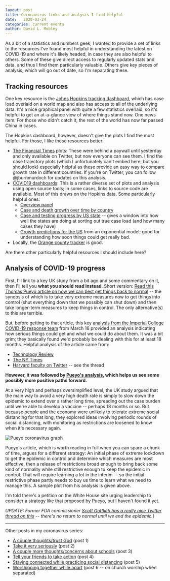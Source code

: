 ```yaml
---
layout: post
title: Coronavirus links and analysis I find helpful
date:   2020-03-24
categories: current events
author: David L. Mobley
---
```


As a bit of a statistics and numbers geek, I wanted to provide a set of links to the resources I've found most helpful in understanding the latest on COVID-19 and where it's likely headed, in case they are also helpful to others. Some of these give direct access to regularly updated stats and data, and thus I find them particularly valuable. Others give key pieces of analysis, which will go out of date, so I'm separating these.

## Tracking resources

One key resource is the [Johns Hopkins tracking dashboard](https://coronavirus.jhu.edu/map.html), which has case load overlaid on a world map and also has access to all of the underlying data. It's a nice graphical panel with quite a few statistics overlaid, so it's helpful to get an at-a-glance view of where things stand now. One news item: For those who didn't catch it, the rest of the world has now far passed China in cases.

The Hopkins dashboard, however, doesn't give the plots I find the most helpful. For those, I like these resources better:
- [The Financial Times](https://www.ft.com/coronavirus-latest) plots: These were behind a paywall until yesterday and only available on Twitter, but now everyone can see them. I find the case trajectory plots (which I unfortunately can't embed here, but you should look) especially helpful as these provide an easy way to compare growth rate in different countries. If you're on Twitter, you can follow @jburnmurdoch for updates on this analysis.
- [COVID19 dashboards](https://covid19dashboards.com/): This is a rather diverse set of plots and analysis using open source tools; in some cases, links to source code are available. Most of this draws on the Hopkins data. Some particularly helpful ones:
    - [Overview panel](https://covid19dashboards.com/covid-overview/)
    - [Case and death growth over time by country](https://covid19dashboards.com/covid-compare-permillion/)
    - [Case and testing progress by US state](https://covid19dashboards.com/covid-19-us-case-estimation/) -- gives a window into how well the states are doing at sorting out true case load (and how many cases they have)
    - [Growth predictions for the US](https://covid19dashboards.com/growth-bayes/) from an exponential model; good for understanding how soon things could get really bad.
- Locally, the [Orange county tracker](https://occovid19.ochealthinfo.com/coronavirus-in-oc) is good.

Are there other particularly helpful resources I should include here?

## Analysis of COVID-19 progress

First, I'll link to a key UK study from a bit ago and some commentary on it, then I'll tell you **what you should read instead**. Short version: [Read this Thomas Pueyo article on how we can best get things back to normal](https://medium.com/@tomaspueyo/coronavirus-the-hammer-and-the-dance-be9337092b56) -- the synopsis of which is to take very extreme measures now to get things into control (shut everything down that we possibly can shut down) and then take longer-term measures to keep things in control. The only alternative(s) to this are terrible.

But, before getting to that article, this key [analysis from the Imperial College COVID-19 response team](https://www.imperial.ac.uk/media/imperial-college/medicine/sph/ide/gida-fellowships/Imperial-College-COVID19-NPI-modelling-16-03-2020.pdf) from March 16 provided an analysis indicating how serious things could get and what we could do about them. It was a bit grim; they basically found we'd probably be dealing with this for at least 18 months. Helpful analysis of the article came from:
- [Technology Review](https://www.technologyreview.com/s/615370/coronavirus-pandemic-social-distancing-18-months/?utm_medium=tr_social&utm_campaign=site_visitor.unpaid.engagement&utm_source=Facebook#Echobox=1584454288)
- [The NY Times](https://www.nytimes.com/2020/03/16/us/coronavirus-fatality-rate-white-house.html)
- [Harvard faculty on Twitter](https://twitter.com/j_g_allen/status/1239880558227992576) -- see the thread

**However, it was followed by [Pueyo's analysis](https://medium.com/@tomaspueyo/coronavirus-the-hammer-and-the-dance-be9337092b56), which helps us see some possibly more positive paths forward.**

At a very high and perhaps oversimplified level, the UK study argued that the main way to avoid a very high death rate is simply to slow down the epidemic to extend over a rather long time, spreading out the case burden until we're able to develop a vaccine -- perhaps 18 months or so. But because people and the economy were unlikely to tolerate extreme social distancing for that long, they explored ideas involving periodic rounds of social distancing, with monitoring as restrictions are loosened to know when it's necessary again.

![Pueyo coronavirus graph](https://miro.medium.com/max/6732/1*ok3NLISRGvK-4SQyDA5KTg.png)

Pueyo's article, which is worth reading in full when you can spare a chunk of time, argues for a different strategy: An initial phase of extreme lockdown to get the epidemic in control and determine which measures are most effective, then a release of restrictions broad enough to bring back some kind of normality while still restrictive enough to keep the epidemic in control. That will require learning a lot in the interim -- so the initial restrictive phase partly needs to buy us time to learn what we need to manage this. A sample plot from his analysis is given above.

I'm told there's a petition on the White House site urging leadership to consider a strategy like that proposed by Pueyo, but I haven't found it yet.

*UPDATE: Former FDA commissioner [Scott Gottlieb has a really nice Twitter thread on this](https://twitter.com/ScottGottliebMD/status/1242282560106958854) -- there's no return to normal until we end the epidemic.)*

---

Other posts in my coronavirus series:
- [A couple thoughts/trust God](https://heisfaithful.github.io/current/events/2020/02/27/coronavirus.html) (post 1)
- [Take it very seriously](https://heisfaithful.github.io/current/events/2020/03/11/coronavirus2.html) (post 2)
- [A couple more thoughts/concerns about schools](https://heisfaithful.github.io/current/events/2020/03/12/coronavirus3.html) (post 3)
- [Tell your friends to take action](https://heisfaithful.github.io/current/events/2020/03/15/coronavirus4.html) (post 4)
- [Staying connected while practicing social distancing](https://heisfaithful.github.io/current/events/2020/03/15/coronavirus5.html) (post 5)
- [Worshipping together while apart](https://heisfaithful.github.io/church/2020/03/22/coronavirus6.html) (post 6 -- on church worship when separated)
